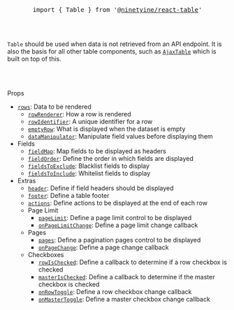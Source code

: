 <div align="center">
  <pre>import { Table } from '<a href="https://www.npmjs.com/package/react-table" target="_blank">@ninetyine/react-table</a>'</pre>
</div>

<br />
<br />

`Table` should be used when data is not retrieved from an API endpoint.
It is also the basis for all other table components, such as [`AjaxTable`](/docs/ajax-table.md) which is built on top of this.

<br />
<br />

Props
* [`rows`](./table/rows.md): Data to be rendered
  * [`rowRenderer`](./table/row-renderer.md): How a row is rendered
  * [`rowIdentifier`](./table/row-identifier.md): A unique identifier for a row
  * [`emptyRow`](./table/empty-row.md): What is displayed when the dataset is empty
  * [`dataManipulator`](./table/data-manipulator.md): Manipulate field values before displaying them
* Fields
  * [`fieldMap`](./table/field-map.md): Map fields to be displayed as headers
  * [`fieldOrder`](./table/field-order.md): Define the order in which fields are displayed
  * [`fieldsToExclude`](./table/fields-to-exclude.md): Blacklist fields to display
  * [`fieldsToInclude`](./table/fields-to-include.md): Whitelist fields to display
* Extras
  * [`header`](./table/header.md): Define if field headers should be displayed
  * [`footer`](./table/footer.md): Define a table footer
  * [`actions`](./table/actions.md): Define actions to be displayed at the end of each row
  * Page Limit
    * [`pageLimit`](./table/page-limit.md): Define a page limit control to be displayed
    * [`onPageLimitChange`](./table/on-page-limit-change.md): Define a page limit change callback
  * Pages
    * [`pages`](./table/pages.md): Define a pagination pages control to be displayed
    * [`onPageChange`](./table/on-page-change.md): Define a page change callback
  * Checkboxes
    * [`rowIsChecked`](./table/row-is-checked.md): Define a callback to determine if a row checkbox is checked
    * [`masterIsChecked`](./table/master-is-checked.md): Define a callback to determine if the master checkbox is checked
    * [`onRowToggle`](./table/on-row-toggle.md): Define a row checkbox change callback
    * [`onMasterToggle`](./table/on-master-toggle.md):
    Define a master checkbox change callback
